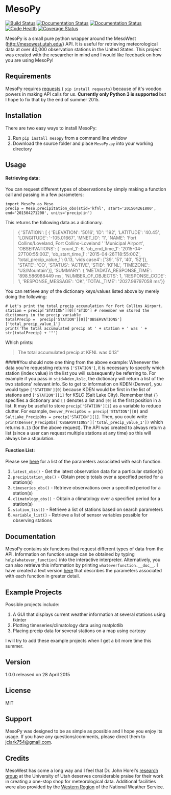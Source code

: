 # MesoPy
[![Build Status](https://travis-ci.org/jclark754/MesoPy.svg?branch=master)](https://travis-ci.org/jclark754/MesoPy)
[![Documentation Status](https://readthedocs.org/projects/mesopy/badge/?version=latest)](https://readthedocs.org/projects/mesopy/?badge=latest)
[![Documentation Status](https://readthedocs.org/projects/mesopy/badge/?version=stable)](https://readthedocs.org/projects/mesopy/?badge=stable)
[![Code Health](https://landscape.io/github/jclark754/MesoPy/master/landscape.svg?style=flat)](https://landscape.io/github/jclark754/MesoPy/master)
[![Coverage Status](https://coveralls.io/repos/jclark754/MesoPy/badge.svg)](https://coveralls.io/r/jclark754/MesoPy)

MesoPy is a small pure python wrapper around the MesoWest (http://mesowest.utah.edu/) API. It is useful for retrieving meteorological data at over 40,000 observation stations in the United States. This project was created with the researcher in mind and I would like feedback on how you are using MesoPy!

## Requirements
MesoPy requires [requests] ( `pip install requests`) because of it's voodoo powers in making API calls for us. **Currently only Python 3 is supported** but I hope to fix that by the end of summer 2015. 


## Installation
There are two easy ways to install MesoPy:

1. Run  `pip install mesopy` from a command line window
2. Download the source folder and place `MesoPy.py` into your working directory

## Usage
#### Retrieving data:
You can request different types of observations by simply making a function call and passing in a few parameters:

```
import MesoPy as Meso
precip = Meso.precipitation_obs(stid='kfnl', start='201504261800', end='201504271200', units='precip|in')
```

This returns the following data as a dictionary.

  > { 'STATION': [ { 'ELEVATION': '5016',
  >                         'ID': '192',
  >                   'LATITUDE': '40.45',
  >                  'LONGITUDE': '-105.01667',
  >                    'MNET_ID': '1',
  >                       'NAME': 'Fort Collins/Loveland, Fort Collins-Loveland '
  >                               'Municipal Airport',
  >               'OBSERVATIONS': { 'count_1': 6,
  >                           'ob_end_time_1': '2015-04-27T00:55:00Z',
  >                         'ob_start_time_1': '2015-04-26T18:55:00Z',
  >                    'total_precip_value_1': 0.13,
  >                              'vids case4': ['39', '51', '40', '52']},
  >                      'STATE': 'CO',
  >                     'STATUS': 'ACTIVE',
  >                       'STID': 'KFNL',
  >                   'TIMEZONE': 'US/Mountain'}],
  >  'SUMMARY': { 'METADATA_RESPONSE_TIME': '898.586988449 ms',
  >                    'NUMBER_OF_OBJECTS': 1,
  >                        'RESPONSE_CODE': 1,
  >                     'RESPONSE_MESSAGE': 'OK',
  >                           'TOTAL_TIME': '2027.99797058 ms'}}

You can retrieve any of the dictionary keys/values listed above by merely doing the following:

```
# Let's print the total precip accumulation for Fort Collins Airport.
station = precip['STATION'][0]['STID'] # remember we stored the dictionary in the precip variable
totalPrecip =  precip['STATION'][0]['OBSERVATIONS']['total_precip_value_1'] 
print('The total accumulated precip at ' + station + ' was ' + str(totalPrecip) + '"')
```
Which prints:

> The total accumulated precip at KFNL was 0.13"

#####You should note one thing from the above example: 
Whenever the data you're requesting returns `['STATION']`, it is necessary to specify which station (index value) in the list you will subsequently be referring to. For example if you pass in `stid=kden,kslc`, the dictionary will return a list of the two stations' relevant info. So to get to information on KDEN (Denver), you would type `['STATION'][0]` because KDEN would be first in the list of stations and `['STATION'][1]` for KSLC (Salt Lake City). Remember that `{}` specifies a dictionary and `[]` denotes a list and `[0]` is the first position in a list. It may be useful to store `precip['STATION'][i]` as a variable to reduce clutter. For example, `Denver_PrecipObs = precip['STATION'][0]`  and `SaltLake_PrecipObs = precip['STATION'][1]`. Then, you could write `print(Denver_PrecipObs['OBSERVATIONS']['total_precip_value_1'])` which returns `0.13` (for the above request). The API was created to always return a list (since a user can request multiple stations at any time) so this will always be a stipulation. 

#### Function List:
Please see [here] for a list of the parameters associated with each function.

1. `latest_obs()` -  Get the latest observation data for a particular station(s)
2. `precipitation_obs()` - Obtain precip totals over a specified period for a station(s)
3. `timeseries_obs()` - Retrieve observations over a specified period for a station(s)
4. `climatology_obs()` - Obtain a climatology over a specified period for a station(s)
5. `station_list()` - Retrieve a list of stations based on search parameters
6. `variable_list()` - Retrieve a list of sensor variables possible for observing stations 

## Documentation
MesoPy contains six functions that request different types of data from the API. Information on function usage can be obtained by typing `help(whatever_function)` into the interactive interpreter. Alternatively, you can also retrieve this information by printing `whateverfunction.__doc__`. I have created a text version [here] that describes the parameters associated with each function in greater detail.

## Example Projects 
Possible projects include:

1. A GUI that displays current weather information at several stations using tkinter
2. Plotting timeseries/climatology data using matplotlib
3. Placing precip data for several stations on a map using cartopy

I will try to add these example projects when I get a bit more time this summer. 

## Version
1.0.0 released on 28 April 2015

## License
MIT

## Support
MesoPy was designed to be as simple as possible and I hope you enjoy its usage. If you have any questions/comments, please direct them to [jclark754@gmail.com].

## Credits
MesoWest has come a long way and I feel that Dr. John Horel's [research group] at the University of Utah deserves considerable praise for their work in creating a one-stop shop for meteorological data. Additional facilities were also provided by the [Western Region] of the National Weather Service. 

[requests]:https://pypi.python.org/pypi/requests/
[jclark754@gmail.com]: mailto:jclark754@gmail.com
[here]: https://github.com/jclark754/MesoPy/blob/master/FunctionDoc.md
[research group]: http://meso1.chpc.utah.edu/mesowest_overview/
[Western Region]: http://www.wrh.noaa.gov/
